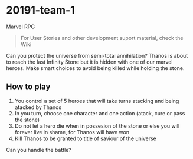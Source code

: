# 20191-team-1

Marvel RPG

> For User Stories and other development suport material, check the Wiki


Can you protect the universe from semi-total annihilation? 
Thanos is about to reach the last Infinity Stone but it is hidden with one of our marvel heroes. 
Make smart choices to avoid being killed while holding the stone.

How to play
----------
1. You control a set of 5 heroes that will take turns atacking and being atacked by Thanos
2. In you turn, choose one character and one action (atack, cure or pass the stone)
3. Do not let a hero die when in possesion of the stone or else you will forever live in shame, for Thanos will have won
4. Kill Thanos to be granted to title of saviour of the universe

Can you handle the battle?




